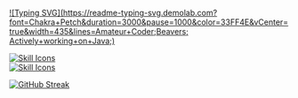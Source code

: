 [![Typing SVG](https://readme-typing-svg.demolab.com?font=Chakra+Petch&duration=3000&pause=1000&color=33FF4E&vCenter=true&width=435&lines=Amateur+Coder;Beavers; Actively+working+on+Java;)](https://git.io/typing-svg)

[![Skill Icons](https://skillicons.dev/icons?i=html,css,js,cpp,cs,python,java,lua)](https://skillicons.dev)<br>
[![Skill Icons](https://skillicons.dev/icons?i=arduino,replit,sublime,unity,vscode,idea,gcp,bots)](https://skillicons.dev)

[![GitHub Streak](https://streak-stats.demolab.com?user=Lemonnik6484&theme=transparent&hide_border=true&date_format=j%20M%5B%20Y%5D&stroke=33FF4E&ring=33FF4E9B&fire=A0FF24&currStreakNum=33FF4E&sideNums=28C93D&currStreakLabel=24B236B4&sideLabels=21A53293&excludeDaysLabel=23AF369D)](https://git.io/streak-stats)
